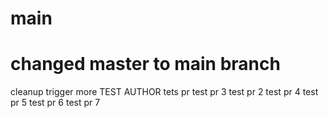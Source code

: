 # main
# changed master to main branch
cleanup
trigger more
TEST AUTHOR
tets pr
test pr 3
test pr 2
test pr 4
test pr 5
test pr 6
test pr 7